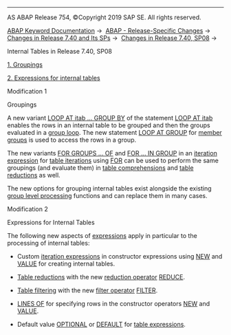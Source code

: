   

* * *

AS ABAP Release 754, ©Copyright 2019 SAP SE. All rights reserved.

[ABAP Keyword Documentation](https://help.sap.com/doc/abapdocu_754_index_htm/7.54/en-US/abenabap.htm) →  [ABAP - Release-Specific Changes](https://help.sap.com/doc/abapdocu_754_index_htm/7.54/en-US/abennews.htm) →  [Changes in Release 7.40 and Its SPs](https://help.sap.com/doc/abapdocu_754_index_htm/7.54/en-US/abennews-740.htm) →  [Changes in Release 7.40, SP08](https://help.sap.com/doc/abapdocu_754_index_htm/7.54/en-US/abennews-740_sp08.htm) → 

Internal Tables in Release 7.40, SP08

[1\. Groupings](#!ABAP_MODIFICATION_1@1@)

[2\. Expressions for internal tables](#!ABAP_MODIFICATION_2@2@)

Modification 1

Groupings

A new variant [LOOP AT itab ... GROUP BY](https://help.sap.com/doc/abapdocu_754_index_htm/7.54/en-US/abaploop_at_itab_variants.htm) of the statement [LOOP AT itab](https://help.sap.com/doc/abapdocu_754_index_htm/7.54/en-US/abengroup_loop_glosry.htm "Glossary Entry") enables the rows in an internal table to be grouped and then the groups evaluated in a [group loop](https://help.sap.com/doc/abapdocu_754_index_htm/7.54/en-US/abaploop_at_group.htm). The new statement [LOOP AT GROUP](https://help.sap.com/doc/abapdocu_754_index_htm/7.54/en-US/abaploop_at_group.htm) for [member groups](https://help.sap.com/doc/abapdocu_754_index_htm/7.54/en-US/abenmember_loop_glosry.htm "Glossary Entry") is used to access the rows in a group.

The new variants [FOR GROUPS ... OF](https://help.sap.com/doc/abapdocu_754_index_htm/7.54/en-US/abenfor_groups_of.htm) and [FOR ... IN GROUP](https://help.sap.com/doc/abapdocu_754_index_htm/7.54/en-US/abenfor_in_group.htm) in an [iteration expression](https://help.sap.com/doc/abapdocu_754_index_htm/7.54/en-US/abeniteration_expression_glosry.htm "Glossary Entry") for [table iterations](https://help.sap.com/doc/abapdocu_754_index_htm/7.54/en-US/abentable_iteration_glosry.htm "Glossary Entry") using [FOR](https://help.sap.com/doc/abapdocu_754_index_htm/7.54/en-US/abenfor_itab.htm) can be used to perform the same groupings (and evaluate them) in [table comprehensions](https://help.sap.com/doc/abapdocu_754_index_htm/7.54/en-US/abentable_comprehension_glosry.htm "Glossary Entry") and [table reductions](https://help.sap.com/doc/abapdocu_754_index_htm/7.54/en-US/abentable_reduction_glosry.htm "Glossary Entry") as well.

The new options for grouping internal tables exist alongside the existing [group level processing](https://help.sap.com/doc/abapdocu_754_index_htm/7.54/en-US/abencontrol_level_processin_glosry.htm "Glossary Entry") functions and can replace them in many cases.

Modification 2

Expressions for Internal Tables

The following new aspects of [expressions](https://help.sap.com/doc/abapdocu_754_index_htm/7.54/en-US/abennews-740_sp08-expressions.htm) apply in particular to the processing of internal tables:

-   Custom [iteration expressions](https://help.sap.com/doc/abapdocu_754_index_htm/7.54/en-US/abenfor_conditional.htm) in constructor expressions using [NEW](https://help.sap.com/doc/abapdocu_754_index_htm/7.54/en-US/abennew_constructor_params_itab.htm) and [VALUE](https://help.sap.com/doc/abapdocu_754_index_htm/7.54/en-US/abenvalue_constructor_params_itab.htm) for creating internal tables.
    
-   [Table reductions](https://help.sap.com/doc/abapdocu_754_index_htm/7.54/en-US/abentable_reduction_glosry.htm "Glossary Entry") with the new [reduction operator](https://help.sap.com/doc/abapdocu_754_index_htm/7.54/en-US/abenreduce_operator_glosry.htm "Glossary Entry") [REDUCE](https://help.sap.com/doc/abapdocu_754_index_htm/7.54/en-US/abenconstructor_expression_reduce.htm).
    
-   [Table filtering](https://help.sap.com/doc/abapdocu_754_index_htm/7.54/en-US/abentable_filtering_glosry.htm "Glossary Entry") with the new [filter operator](https://help.sap.com/doc/abapdocu_754_index_htm/7.54/en-US/abenfilter_operator_glosry.htm "Glossary Entry") [FILTER](https://help.sap.com/doc/abapdocu_754_index_htm/7.54/en-US/abenconstructor_expression_filter.htm).
    
-   [LINES OF](https://help.sap.com/doc/abapdocu_754_index_htm/7.54/en-US/abennew_constructor_params_lspc.htm) for specifying rows in the constructor operators [NEW](https://help.sap.com/doc/abapdocu_754_index_htm/7.54/en-US/abennew_constructor_params_itab.htm) and [VALUE](https://help.sap.com/doc/abapdocu_754_index_htm/7.54/en-US/abenvalue_constructor_params_itab.htm).
    
-   Default value [OPTIONAL](https://help.sap.com/doc/abapdocu_754_index_htm/7.54/en-US/abentable_exp_optional_default.htm) or [DEFAULT](https://help.sap.com/doc/abapdocu_754_index_htm/7.54/en-US/abentable_exp_optional_default.htm) for [table expressions](https://help.sap.com/doc/abapdocu_754_index_htm/7.54/en-US/abentable_expressions.htm).